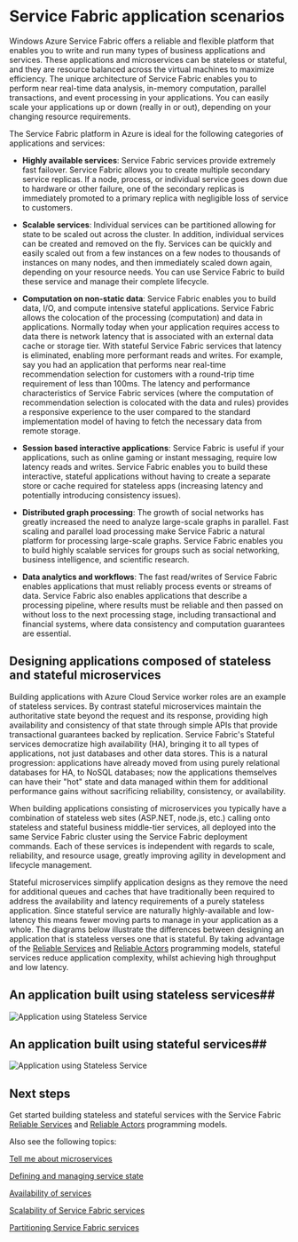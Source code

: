 <properties 
   pageTitle="Application Scenarios and Design | Windows Azure" 
   description="Overview of categories of cloud applications in Service Fabric. Discusses application design using stateful and stateless services."
   services="service-fabric" 
   documentationCenter=".net" 
   authors="msfussell" 
   manager="timlt" 
   editor=""/>

<tags
	ms.service="service-fabric"
	ms.date="11/30/2015"
	wacn.date=""/>

# Service Fabric application scenarios

Windows Azure Service Fabric offers a reliable and flexible platform that enables you to write and run many types of business applications and services. These applications and microservices can be stateless or stateful, and they are resource balanced across the virtual machines to maximize efficiency. The unique architecture of Service Fabric enables you to perform near real-time data analysis, in-memory computation, parallel transactions, and event processing in your applications. You can easily scale your applications up or down (really in or out), depending on your changing resource requirements. 

The Service Fabric platform in Azure is ideal for the following categories of applications and services:

- **Highly available services**: Service Fabric services provide extremely fast failover. Service Fabric allows you to create multiple secondary service replicas. If a node, process, or individual service goes down due to hardware or other failure, one of the secondary replicas is immediately promoted to a primary replica with negligible loss of service to customers. 

- **Scalable services**: Individual services can be partitioned allowing for state to be scaled out across the cluster. In addition, individual services can be created and removed on the fly. Services can be quickly and easily scaled out from a few instances on a few nodes to thousands of instances on many nodes, and then immediately scaled down again, depending on your resource needs. You can use Service Fabric to build these service and manage their complete lifecycle.
 
- **Computation on non-static data**: Service Fabric enables you to build data, I/O, and compute intensive stateful applications. Service Fabric allows the colocation of the processing (computation) and data in applications. Normally today when your application requires access to data there is network latency that is associated with an external data cache or storage tier. With stateful Service Fabric services that latency is eliminated, enabling more performant reads and writes. For example, say you had an application that performs near real-time recommendation selection for customers with a round-trip time requirement of less than 100ms. The latency and performance characteristics of Service Fabric services (where the computation of recommendation selection is colocated with the data and rules) provides a responsive experience to the user compared to the standard implementation model of having to fetch the necessary data from remote storage.  
 
- **Session based interactive applications**: Service Fabric is useful if your applications, such as online gaming or instant messaging, require low latency reads and writes. Service Fabric enables you to build these interactive, stateful applications without having to create a separate store or cache required for stateless apps (increasing latency and potentially introducing consistency issues).
 
- **Distributed graph processing**: The growth of social networks has greatly increased the need to analyze large-scale graphs in parallel. Fast scaling and parallel load processing make Service Fabric a natural platform for processing large-scale graphs. Service Fabric enables you to build highly scalable services for groups such as social networking, business intelligence, and scientific research.
 
- **Data analytics and workflows**: The fast read/writes of Service Fabric enables applications that must reliably process events or streams of data. Service Fabric also enables applications that describe a processing pipeline, where results must be reliable and then passed on without loss to the next processing stage, including transactional and financial systems, where data consistency and computation guarantees are essential. 

## Designing applications composed of stateless and stateful microservices
Building applications with Azure Cloud Service worker roles are an example of stateless services. By contrast stateful microservices maintain the authoritative state beyond the request and its response, providing high availability and consistency of that state through simple APIs that provide transactional guarantees backed by replication. Service Fabric's Stateful services democratize high availability (HA), bringing it to all types of applications, not just databases and other data stores. This is a natural progression: applications have already moved from using purely relational databases for HA, to NoSQL databases; now the applications themselves can have their "hot" state and data managed within them for additional performance gains without sacrificing reliability, consistency, or availability.

When building applications consisting of microservices you typically have a combination of stateless web sites (ASP.NET, node.js, etc.) calling onto stateless and stateful business middle-tier services, all deployed into the same Service Fabric cluster using the Service Fabric deployment commands. Each of these services is independent with regards to scale, reliability, and resource usage, greatly improving agility in development and lifecycle management.
  
Stateful microservices simplify application designs as they remove the need for additional queues and caches that have traditionally been required to address the availability and latency requirements of a purely stateless application. Since stateful service are naturally highly-available and low-latency this means fewer moving parts to manage in your application as a whole. The diagrams below illustrate the differences between designing an application that is stateless verses one that is stateful. By taking advantage of the [Reliable Services](/documentation/articles/service-fabric-reliable-services-introduction) and [Reliable Actors](/documentation/articles/service-fabric-reliable-actors-introduction) programming models, stateful services reduce application complexity, whilst achieving high throughput and low latency.

## An application built using stateless services##
![Application using Stateless Service][Image1]

## An application built using stateful services##
![Application using Stateless Service][Image2]

<!--Every topic should have next steps and links to the next logical set of content to keep the customer engaged-->
## Next steps


Get started building stateless and stateful services with the Service Fabric 
[Reliable Services](/documentation/articles/service-fabric-reliable-services-quick-start) and [Reliable Actors](/documentation/articles/service-fabric-reliable-actors-get-started) programming models.

Also see the following topics:

[Tell me about microservices](/documentation/articles/service-fabric-overview-microservices)

[Defining and managing service state](/documentation/articles/service-fabric-concepts-state)

[Availability of services](/documentation/articles/service-fabric-availability-services)

[Scalability of Service Fabric services](/documentation/articles/service-fabric-concepts-scalability)

[Partitioning Service Fabric services](/documentation/articles/service-fabric-concepts-partitioning)

[Image1]: ./media/service-fabric-application-scenarios/AppwithStatelessServices.jpg
[Image2]: ./media/service-fabric-application-scenarios/AppwithStatefulServices.jpg
 
 
